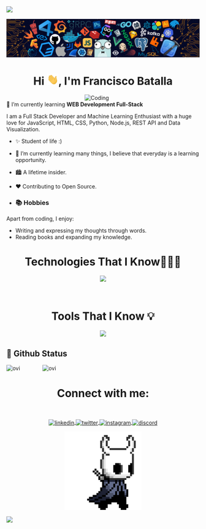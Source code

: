 <!--horizontal divider(gradiant)-->
<img src="https://user-images.githubusercontent.com/73097560/115834477-dbab4500-a447-11eb-908a-139a6edaec5c.gif">
<p align="center"><img src="https://raw.githubusercontent.com/KevinPatel04/KevinPatel04/master/header.png"></p>

<h1 align="center">Hi <img src="https://raw.githubusercontent.com/KevinPatel04/KevinPatel04/master/Hi.gif" width="30px">, I'm Francisco Batalla </h1>

<img align="right" alt="Coding" width="300" src="https://cdn.dribbble.com/users/1277312/screenshots/14733298/media/39b1045e593737587dd60e42c8422d1f.gif">

<br>🌱 I’m currently learning **WEB Development Full-Stack** 
<!--Start Intro-->               
<p align="left">I am a Full Stack Developer and Machine Learning Enthusiast with a huge love for JavaScript, HTML, CSS, Python, Node.js, REST API and Data Visualization. </p>

- ✨ Student of life :)
- 🌱 I’m currently learning many things, I believe that everyday is a learning opportunity.
- 🏙 A lifetime insider.
- ❤ Contributing to Open Source.

- ### 📚 Hobbies

Apart from coding, I enjoy:

- Writing and expressing my thoughts through words.
- Reading books and expanding my knowledge.
<!--End Intro-->

<!--h1 without bottom border-->
<h1 align="center">Technologies That I Know👨🏻‍💻 </h1>

<!--tech stack icons-->
<p align="center">
  <a href="https://skillicons.dev">
    <img src="https://skillicons.dev/icons?i=git,github,bash,html,css,bootstrap,js,nodejs,angular,cs,dotnet,jquery,regex,npm,postman,visualstudio,vscode" />
  </a>
</p>
<br>

<!--h1 without bottom border-->
<h1 align="center">Tools That I Know 💡 </h1>
<!  tools stack icons-->
<p align="center">
  <a href="https://skillicons.dev">
    <img src="https://skillicons.dev/icons?i=apple,windows,gmail,twitter,ai,linkedin,notion,vscode,figma" />
  </a>
</p>

## :star2: Github Status

<div class="center">


  
<p><img align="left" src="https://github-readme-stats.vercel.app/api/top-langs?username=PacoMaster23&show_icons=true&locale=en&layout=compact&theme=chartreuse-dark" alt="ovi" /></p>
<p>&nbsp;<img align="right" src="https://github-readme-stats.vercel.app/api?username=PacoMaster23&show_icons=true&locale=en&theme=chartreuse-dark" alt="ovi" width="410" /></p>
</div>

<!--icons and links-->

<h1 align="center">Connect with me:</h1>
<br/> 
<p align="center">
  <a href="https://www.linkedin.com/in/francisco-alfonso-batalla-barrios-16a8a9340?utm_source=share" target="_blank">
    <img align="center" src="https://user-images.githubusercontent.com/88904952/234979284-68c11d7f-1acc-4f0c-ac78-044e1037d7b0.png" alt="linkedin" height="50" width="50" />
  </a>
  <a href="https://twitter.com/pacomasteer_23?s=21" target="_blank">
    <img align="center" src="https://user-images.githubusercontent.com/88904952/234980676-61bfb021-ecc8-48f7-88e6-34c1b06c4a58.png" alt="twitter" height="50" width="50" />
  </a> 
  <a href="https://www.instagram.com/Pacxomastxer" target="_blank">
    <img align="center" src="https://user-images.githubusercontent.com/88904952/234981169-2dd1e58f-4b7e-468c-8213-034ba62156c3.png" alt="instagram" height="50" width="50" />
  </a>
  <a href="https://discordapp.com/users/pacomaster23" target="_blank">
    <img align="center" src="https://user-images.githubusercontent.com/88904952/234982627-019fd336-6248-453c-9b05-97c13fd1d207.png" alt="discord" height="50" width="50" />
  </a>
</p>






<p align = "center">  <img src="https://raw.githubusercontent.com/TanZng/TanZng/master/assets/hollor_knight3.gif" width="200"/> </p>




<!--horizontal divider(gradiant)-->
<img src="https://user-images.githubusercontent.com/73097560/115834477-dbab4500-a447-11eb-908a-139a6edaec5c.gif">
